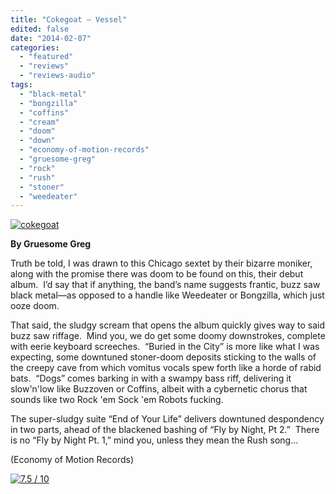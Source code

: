 ```yaml
---
title: "Cokegoat – Vessel"
edited: false
date: "2014-02-07"
categories:
  - "featured"
  - "reviews"
  - "reviews-audio"
tags:
  - "black-metal"
  - "bongzilla"
  - "coffins"
  - "cream"
  - "doom"
  - "down"
  - "economy-of-motion-records"
  - "gruesome-greg"
  - "rock"
  - "rush"
  - "stoner"
  - "weedeater"
---
```


[![cokegoat](http://www.hellbound.ca/wp-content/uploads/2014/02/cokegoat-590x590.jpg)](http://www.hellbound.ca/wp-content/uploads/2014/02/cokegoat.jpg)

**By Gruesome Greg**

Truth be told, I was drawn to this Chicago sextet by their bizarre moniker, along with the promise there was doom to be found on this, their debut album.  I’d say that if anything, the band’s name suggests frantic, buzz saw black metal—as opposed to a handle like Weedeater or Bongzilla, which just ooze doom.

That said, the sludgy scream that opens the album quickly gives way to said buzz saw riffage.  Mind you, we do get some doomy downstrokes, complete with eerie keyboard screeches.  “Buried in the City” is more like what I was expecting, some downtuned stoner-doom deposits sticking to the walls of the creepy cave from which vomitus vocals spew forth like a horde of rabid bats.  “Dogs” comes barking in with a swampy bass riff, delivering it slow'n'low like Buzzoven or Coffins, albeit with a cybernetic chorus that sounds like two Rock 'em Sock 'em Robots fucking.

The super-sludgy suite “End of Your Life” delivers downtuned despondency in two parts, ahead of the blackened bashing of “Fly by Night, Pt 2.”  There is no “Fly by Night Pt. 1,” mind you, unless they mean the Rush song…

(Economy of Motion Records)

[![7.5 / 10](http://www.hellbound.ca/wp-content/uploads/2009/05/review75.png)](http://www.hellbound.ca/wp-content/uploads/2009/05/review75.png)
